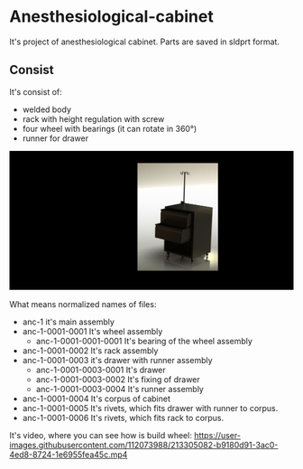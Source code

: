 # Anesthesiological-cabinet
 It's project of anesthesiological cabinet. Parts are saved in sldprt format. 
## Consist
It's consist of:
* welded body
* rack with height regulation with screw
* four wheel with bearings (it can rotate in 360°)
* runner for drawer

![It's photo of anesthesiological cabinet rendered in SolidWorks](https://github.com/wleng2001/anesthesiological-cabinet/blob/main/prototyp%20IV.JPG)

What means normalized names of files:
* anc-1 it's main assembly
* anc-1-0001-0001 It's wheel assembly
	- anc-1-0001-0001-0001 It's bearing of the wheel assembly
* anc-1-0001-0002 It's rack assembly
* anc-1-0001-0003 it's drawer with runner assembly
	- anc-1-0001-0003-0001 It's drawer
	- anc-1-0001-0003-0002 It's fixing of drawer
	- anc-1-0001-0003-0004 It's runner assembly
* anc-1-0001-0004 It's corpus of cabinet
* anc-1-0001-0005 It's rivets, which fits drawer with runner to corpus.
* anc-1-0001-0006 It's rivets, which fits rack to corpus.

It's video, where you can see how is build wheel:
https://user-images.githubusercontent.com/112073988/213305082-b9180d91-3ac0-4ed8-8724-1e6955fea45c.mp4


